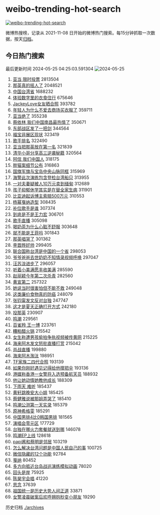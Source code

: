 # weibo-trending-hot-search

[![weibo-trending-hot-search](https://github.com/ameizi/weibo-trending-hot-search/actions/workflows/ci.yml/badge.svg)](https://github.com/ameizi/weibo-trending-hot-search/actions/workflows/ci.yml)

微博热搜榜，记录从 2021-11-08 日开始的微博热门搜索。每15分钟抓取一次数据，按天[归档](./archives)。

## 今日热门搜索

<!-- BEGIN --> 
最后更新时间 2024-05-25 04:25:03.591304 
![2024-05-25](https://imgs-storage.s3.us-east-005.backblazeb2.com/20240525/2024-05-25.png?versionId=4_z8fbbed132d73df8689c40f13_f1077a91e6447164e_d20240524_m202503_c005_v0501001_t0021_u01716582303536) 
1. [亚当 限时投票](https://s.weibo.com/weibo?q=%E4%BA%9A%E5%BD%93%20%E9%99%90%E6%97%B6%E6%8A%95%E7%A5%A8&t=31&band_rank=1&Refer=top) 2813504
1. [那英真的摇人了](https://s.weibo.com/weibo?q=%23%E9%82%A3%E8%8B%B1%E7%9C%9F%E7%9A%84%E6%91%87%E4%BA%BA%E4%BA%86%23&t=31&band_rank=4&Refer=top) 2048521
1. [中国台湾省](https://s.weibo.com/weibo?q=%23%E4%B8%AD%E5%9B%BD%E5%8F%B0%E6%B9%BE%E7%9C%81%23&t=31&band_rank=2&Refer=top) 1688232
1. [体验数字里的衣食住行](https://s.weibo.com/weibo?q=%23%E4%BD%93%E9%AA%8C%E6%95%B0%E5%AD%97%E9%87%8C%E7%9A%84%E8%A1%A3%E9%A3%9F%E4%BD%8F%E8%A1%8C%23&t=31&band_rank=3&Refer=top) 675646
1. [JackeyLove女友晒合照](https://s.weibo.com/weibo?q=%23JackeyLove%E5%A5%B3%E5%8F%8B%E6%99%92%E5%90%88%E7%85%A7%23&t=31&band_rank=5&Refer=top) 393782
1. [年轻人为什么不爱去商场买衣服了](https://s.weibo.com/weibo?q=%23%E5%B9%B4%E8%BD%BB%E4%BA%BA%E4%B8%BA%E4%BB%80%E4%B9%88%E4%B8%8D%E7%88%B1%E5%8E%BB%E5%95%86%E5%9C%BA%E4%B9%B0%E8%A1%A3%E6%9C%8D%E4%BA%86%23&t=31&band_rank=6&Refer=top) 359711
1. [亚当绝了](https://s.weibo.com/weibo?q=%E4%BA%9A%E5%BD%93%E7%BB%9D%E4%BA%86&t=31&band_rank=7&Refer=top) 355238
1. [蔡依林 我们中国南昌最热情了](https://s.weibo.com/weibo?q=%E8%94%A1%E4%BE%9D%E6%9E%97%20%E6%88%91%E4%BB%AC%E4%B8%AD%E5%9B%BD%E5%8D%97%E6%98%8C%E6%9C%80%E7%83%AD%E6%83%85%E4%BA%86&t=31&band_rank=8&Refer=top) 350671
1. [东部战区发了一把剑](https://s.weibo.com/weibo?q=%23%E4%B8%9C%E9%83%A8%E6%88%98%E5%8C%BA%E5%8F%91%E4%BA%86%E4%B8%80%E6%8A%8A%E5%89%91%23&t=31&band_rank=9&Refer=top) 344564
1. [福宝非展区现状](https://s.weibo.com/weibo?q=%23%E7%A6%8F%E5%AE%9D%E9%9D%9E%E5%B1%95%E5%8C%BA%E7%8E%B0%E7%8A%B6%23&t=31&band_rank=10&Refer=top) 323419
1. [歌手排名](https://s.weibo.com/weibo?q=%E6%AD%8C%E6%89%8B%E6%8E%92%E5%90%8D&t=31&band_rank=11&Refer=top) 322490
1. [亚当把那英放在第一名](https://s.weibo.com/weibo?q=%23%E4%BA%9A%E5%BD%93%E6%8A%8A%E9%82%A3%E8%8B%B1%E6%94%BE%E5%9C%A8%E7%AC%AC%E4%B8%80%E5%90%8D%23&t=31&band_rank=12&Refer=top) 321839
1. [清华小哥分享高三逆袭秘籍](https://s.weibo.com/weibo?q=%23%E6%B8%85%E5%8D%8E%E5%B0%8F%E5%93%A5%E5%88%86%E4%BA%AB%E9%AB%98%E4%B8%89%E9%80%86%E8%A2%AD%E7%A7%98%E7%B1%8D%23&t=31&band_rank=13&Refer=top) 320564
1. [阿信 我们中国人](https://s.weibo.com/weibo?q=%E9%98%BF%E4%BF%A1%20%E6%88%91%E4%BB%AC%E4%B8%AD%E5%9B%BD%E4%BA%BA&t=31&band_rank=14&Refer=top) 318175
1. [胖猫案细节公布](https://s.weibo.com/weibo?q=%23%E8%83%96%E7%8C%AB%E6%A1%88%E7%BB%86%E8%8A%82%E5%85%AC%E5%B8%83%23&t=31&band_rank=15&Refer=top) 316863
1. [国旗军旗与宝岛中央山脉同框](https://s.weibo.com/weibo?q=%23%E5%9B%BD%E6%97%97%E5%86%9B%E6%97%97%E4%B8%8E%E5%AE%9D%E5%B2%9B%E4%B8%AD%E5%A4%AE%E5%B1%B1%E8%84%89%E5%90%8C%E6%A1%86%23&t=31&band_rank=16&Refer=top) 315969
1. [海警此次演练包含登检台湾船只](https://s.weibo.com/weibo?q=%23%E6%B5%B7%E8%AD%A6%E6%AD%A4%E6%AC%A1%E6%BC%94%E7%BB%83%E5%8C%85%E5%90%AB%E7%99%BB%E6%A3%80%E5%8F%B0%E6%B9%BE%E8%88%B9%E5%8F%AA%23&t=31&band_rank=17&Refer=top) 313955
1. [一对夫妻疑被人10万元卖到缅甸](https://s.weibo.com/weibo?q=%23%E4%B8%80%E5%AF%B9%E5%A4%AB%E5%A6%BB%E7%96%91%E8%A2%AB%E4%BA%BA10%E4%B8%87%E5%85%83%E5%8D%96%E5%88%B0%E7%BC%85%E7%94%B8%23&t=31&band_rank=18&Refer=top) 312689
1. [孩子抑郁休学其实是在替全家生病](https://s.weibo.com/weibo?q=%23%E5%AD%A9%E5%AD%90%E6%8A%91%E9%83%81%E4%BC%91%E5%AD%A6%E5%85%B6%E5%AE%9E%E6%98%AF%E5%9C%A8%E6%9B%BF%E5%85%A8%E5%AE%B6%E7%94%9F%E7%97%85%23&t=31&band_rank=19&Refer=top) 311901
1. [比亚迪起诉博主索赔500万元](https://s.weibo.com/weibo?q=%23%E6%AF%94%E4%BA%9A%E8%BF%AA%E8%B5%B7%E8%AF%89%E5%8D%9A%E4%B8%BB%E7%B4%A2%E8%B5%94500%E4%B8%87%E5%85%83%23&t=31&band_rank=20&Refer=top) 310553
1. [杨幂戛纳造型](https://s.weibo.com/weibo?q=%E6%9D%A8%E5%B9%82%E6%88%9B%E7%BA%B3%E9%80%A0%E5%9E%8B&t=31&band_rank=21&Refer=top) 308435
1. [补位歌手是谁](https://s.weibo.com/weibo?q=%23%E8%A1%A5%E4%BD%8D%E6%AD%8C%E6%89%8B%E6%98%AF%E8%B0%81%23&t=31&band_rank=22&Refer=top) 307374
1. [到底是不是王力宏](https://s.weibo.com/weibo?q=%E5%88%B0%E5%BA%95%E6%98%AF%E4%B8%8D%E6%98%AF%E7%8E%8B%E5%8A%9B%E5%AE%8F&t=31&band_rank=23&Refer=top) 306701
1. [歌手直播](https://s.weibo.com/weibo?q=%E6%AD%8C%E6%89%8B%E7%9B%B4%E6%92%AD&t=31&band_rank=24&Refer=top) 305098
1. [喝奶茶为什么心脏不舒服](https://s.weibo.com/weibo?q=%23%E5%96%9D%E5%A5%B6%E8%8C%B6%E4%B8%BA%E4%BB%80%E4%B9%88%E5%BF%83%E8%84%8F%E4%B8%8D%E8%88%92%E6%9C%8D%23&t=31&band_rank=25&Refer=top) 303648
1. [就不能是王菲吗](https://s.weibo.com/weibo?q=%E5%B0%B1%E4%B8%8D%E8%83%BD%E6%98%AF%E7%8E%8B%E8%8F%B2%E5%90%97&t=31&band_rank=26&Refer=top) 301843
1. [那英唱哭了](https://s.weibo.com/weibo?q=%E9%82%A3%E8%8B%B1%E5%94%B1%E5%93%AD%E4%BA%86&t=31&band_rank=27&Refer=top) 301362
1. [李晋晔好帅](https://s.weibo.com/weibo?q=%E6%9D%8E%E6%99%8B%E6%99%94%E5%A5%BD%E5%B8%85&t=31&band_rank=28&Refer=top) 299405
1. [联合国称台湾是中国的一个省](https://s.weibo.com/weibo?q=%23%E8%81%94%E5%90%88%E5%9B%BD%E7%A7%B0%E5%8F%B0%E6%B9%BE%E6%98%AF%E4%B8%AD%E5%9B%BD%E7%9A%84%E4%B8%80%E4%B8%AA%E7%9C%81%23&t=31&band_rank=29&Refer=top) 298053
1. [爷爷爸爸去世奶奶不知情录视频呼唤](https://s.weibo.com/weibo?q=%23%E7%88%B7%E7%88%B7%E7%88%B8%E7%88%B8%E5%8E%BB%E4%B8%96%E5%A5%B6%E5%A5%B6%E4%B8%8D%E7%9F%A5%E6%83%85%E5%BD%95%E8%A7%86%E9%A2%91%E5%91%BC%E5%94%A4%23&t=31&band_rank=30&Refer=top) 297047
1. [汪苏泷进步了](https://s.weibo.com/weibo?q=%E6%B1%AA%E8%8B%8F%E6%B3%B7%E8%BF%9B%E6%AD%A5%E4%BA%86&t=31&band_rank=31&Refer=top) 296057
1. [听着小美满愿丰收美满](https://s.weibo.com/weibo?q=%23%E5%90%AC%E7%9D%80%E5%B0%8F%E7%BE%8E%E6%BB%A1%E6%84%BF%E4%B8%B0%E6%94%B6%E7%BE%8E%E6%BB%A1%23&t=31&band_rank=3&Refer=top) 285590
1. [赵丽颖今年第二次杀青](https://s.weibo.com/weibo?q=%23%E8%B5%B5%E4%B8%BD%E9%A2%96%E4%BB%8A%E5%B9%B4%E7%AC%AC%E4%BA%8C%E6%AC%A1%E6%9D%80%E9%9D%92%23&t=31&band_rank=32&Refer=top) 282560
1. [黄宣第二](https://s.weibo.com/weibo?q=%23%E9%BB%84%E5%AE%A3%E7%AC%AC%E4%BA%8C%23&t=31&band_rank=33&Refer=top) 257322
1. [她说当时很害怕但不能不救](https://s.weibo.com/weibo?q=%23%E5%A5%B9%E8%AF%B4%E5%BD%93%E6%97%B6%E5%BE%88%E5%AE%B3%E6%80%95%E4%BD%86%E4%B8%8D%E8%83%BD%E4%B8%8D%E6%95%91%23&t=31&band_rank=34&Refer=top) 249048
1. [这类廉价食物真的防癌](https://s.weibo.com/weibo?q=%23%E8%BF%99%E7%B1%BB%E5%BB%89%E4%BB%B7%E9%A3%9F%E7%89%A9%E7%9C%9F%E7%9A%84%E9%98%B2%E7%99%8C%23&t=31&band_rank=35&Refer=top) 248079
1. [张钧甯发文反对台独](https://s.weibo.com/weibo?q=%23%E5%BC%A0%E9%92%A7%E7%94%AF%E5%8F%91%E6%96%87%E5%8F%8D%E5%AF%B9%E5%8F%B0%E7%8B%AC%23&t=31&band_rank=36&Refer=top) 247747
1. [这才是夏天正确打开方式](https://s.weibo.com/weibo?q=%23%E8%BF%99%E6%89%8D%E6%98%AF%E5%A4%8F%E5%A4%A9%E6%AD%A3%E7%A1%AE%E6%89%93%E5%BC%80%E6%96%B9%E5%BC%8F%23&t=31&band_rank=10&Refer=top) 242180
1. [投那英](https://s.weibo.com/weibo?q=%E6%8A%95%E9%82%A3%E8%8B%B1&t=31&band_rank=28&Refer=top) 230907
1. [鸣潮](https://s.weibo.com/weibo?q=%23%E9%B8%A3%E6%BD%AE%23&t=31&band_rank=38&Refer=top) 229561
1. [百雀羚 王一博](https://s.weibo.com/weibo?q=%E7%99%BE%E9%9B%80%E7%BE%9A%20%E7%8E%8B%E4%B8%80%E5%8D%9A&t=31&band_rank=37&Refer=top) 223761
1. [糟粕醋火锅](https://s.weibo.com/weibo?q=%E7%B3%9F%E7%B2%95%E9%86%8B%E7%81%AB%E9%94%85&t=31&band_rank=39&Refer=top) 215542
1. [女生称遭男孩偷拍争执视频被传黄网](https://s.weibo.com/weibo?q=%23%E5%A5%B3%E7%94%9F%E7%A7%B0%E9%81%AD%E7%94%B7%E5%AD%A9%E5%81%B7%E6%8B%8D%E4%BA%89%E6%89%A7%E8%A7%86%E9%A2%91%E8%A2%AB%E4%BC%A0%E9%BB%84%E7%BD%91%23&t=31&band_rank=40&Refer=top) 215225
1. [海来阿木发文怒批直播打赏](https://s.weibo.com/weibo?q=%23%E6%B5%B7%E6%9D%A5%E9%98%BF%E6%9C%A8%E5%8F%91%E6%96%87%E6%80%92%E6%89%B9%E7%9B%B4%E6%92%AD%E6%89%93%E8%B5%8F%23&t=31&band_rank=41&Refer=top) 215042
1. [肖战直播](https://s.weibo.com/weibo?q=%E8%82%96%E6%88%98%E7%9B%B4%E6%92%AD&t=31&band_rank=42&Refer=top) 199880
1. [海来阿木淘汰](https://s.weibo.com/weibo?q=%E6%B5%B7%E6%9D%A5%E9%98%BF%E6%9C%A8%E6%B7%98%E6%B1%B0&t=31&band_rank=43&Refer=top) 198951
1. [TF家族二四代合照](https://s.weibo.com/weibo?q=%23TF%E5%AE%B6%E6%97%8F%E4%BA%8C%E5%9B%9B%E4%BB%A3%E5%90%88%E7%85%A7%23&t=31&band_rank=44&Refer=top) 193139
1. [如果你刚好遇见记得给他撑把伞](https://s.weibo.com/weibo?q=%23%E5%A6%82%E6%9E%9C%E4%BD%A0%E5%88%9A%E5%A5%BD%E9%81%87%E8%A7%81%E8%AE%B0%E5%BE%97%E7%BB%99%E4%BB%96%E6%92%91%E6%8A%8A%E4%BC%9E%23&t=31&band_rank=45&Refer=top) 193136
1. [港媒称香港一女警将入选预备航天员](https://s.weibo.com/weibo?q=%23%E6%B8%AF%E5%AA%92%E7%A7%B0%E9%A6%99%E6%B8%AF%E4%B8%80%E5%A5%B3%E8%AD%A6%E5%B0%86%E5%85%A5%E9%80%89%E9%A2%84%E5%A4%87%E8%88%AA%E5%A4%A9%E5%91%98%23&t=31&band_rank=46&Refer=top) 188932
1. [他让她动情她教他成长](https://s.weibo.com/weibo?q=%E4%BB%96%E8%AE%A9%E5%A5%B9%E5%8A%A8%E6%83%85%E5%A5%B9%E6%95%99%E4%BB%96%E6%88%90%E9%95%BF&t=31&band_rank=44&Refer=top) 188309
1. [下雨天 难听](https://s.weibo.com/weibo?q=%E4%B8%8B%E9%9B%A8%E5%A4%A9%20%E9%9A%BE%E5%90%AC&t=31&band_rank=45&Refer=top) 185437
1. [黄轩跳晚安大小姐](https://s.weibo.com/weibo?q=%23%E9%BB%84%E8%BD%A9%E8%B7%B3%E6%99%9A%E5%AE%89%E5%A4%A7%E5%B0%8F%E5%A7%90%23&t=31&band_rank=42&Refer=top) 185425
1. [蔡健雅说被那姐弄哭了](https://s.weibo.com/weibo?q=%23%E8%94%A1%E5%81%A5%E9%9B%85%E8%AF%B4%E8%A2%AB%E9%82%A3%E5%A7%90%E5%BC%84%E5%93%AD%E4%BA%86%23&t=31&band_rank=46&Refer=top) 185410
1. [鸣潮公测第一天实录](https://s.weibo.com/weibo?q=%23%E9%B8%A3%E6%BD%AE%E5%85%AC%E6%B5%8B%E7%AC%AC%E4%B8%80%E5%A4%A9%E5%AE%9E%E5%BD%95%23&t=31&band_rank=47&Refer=top) 185379
1. [原神希格雯](https://s.weibo.com/weibo?q=%23%E5%8E%9F%E7%A5%9E%E5%B8%8C%E6%A0%BC%E9%9B%AF%23&t=31&band_rank=48&Refer=top) 185291
1. [中国男排4比0韩国男排](https://s.weibo.com/weibo?q=%23%E4%B8%AD%E5%9B%BD%E7%94%B7%E6%8E%924%E6%AF%940%E9%9F%A9%E5%9B%BD%E7%94%B7%E6%8E%92%23&t=31&band_rank=49&Refer=top) 181565
1. [演唱会零元区](https://s.weibo.com/weibo?q=%E6%BC%94%E5%94%B1%E4%BC%9A%E9%9B%B6%E5%85%83%E5%8C%BA&t=31&band_rank=50&Refer=top) 177729
1. [台独在哪火力套餐就送到哪](https://s.weibo.com/weibo?q=%23%E5%8F%B0%E7%8B%AC%E5%9C%A8%E5%93%AA%E7%81%AB%E5%8A%9B%E5%A5%97%E9%A4%90%E5%B0%B1%E9%80%81%E5%88%B0%E5%93%AA%23&t=31&band_rank=49&Refer=top) 146078
1. [鸣潮EP上线](https://s.weibo.com/weibo?q=%23%E9%B8%A3%E6%BD%AEEP%E4%B8%8A%E7%BA%BF%23&t=31&band_rank=49&Refer=top) 128618
1. [papi酱和蔡明是邻居](https://s.weibo.com/weibo?q=%23papi%E9%85%B1%E5%92%8C%E8%94%A1%E6%98%8E%E6%98%AF%E9%82%BB%E5%B1%85%23&t=31&band_rank=38&Refer=top) 103219
1. [怎么解决台湾问题是中国人民自己的事](https://s.weibo.com/weibo?q=%23%E6%80%8E%E4%B9%88%E8%A7%A3%E5%86%B3%E5%8F%B0%E6%B9%BE%E9%97%AE%E9%A2%98%E6%98%AF%E4%B8%AD%E5%9B%BD%E4%BA%BA%E6%B0%91%E8%87%AA%E5%B7%B1%E7%9A%84%E4%BA%8B%23&t=31&band_rank=50&Refer=top) 100725
1. [微信隐藏的12个功能](https://s.weibo.com/weibo?q=%23%E5%BE%AE%E4%BF%A1%E9%9A%90%E8%97%8F%E7%9A%8412%E4%B8%AA%E5%8A%9F%E8%83%BD%23&t=31&band_rank=46&Refer=top) 92784
1. [戛纳](https://s.weibo.com/weibo?q=%E6%88%9B%E7%BA%B3&t=31&band_rank=46&Refer=top) 80452
1. [多方向抵近台岛战巡演练模拟动画](https://s.weibo.com/weibo?q=%23%E5%A4%9A%E6%96%B9%E5%90%91%E6%8A%B5%E8%BF%91%E5%8F%B0%E5%B2%9B%E6%88%98%E5%B7%A1%E6%BC%94%E7%BB%83%E6%A8%A1%E6%8B%9F%E5%8A%A8%E7%94%BB%23&t=31&band_rank=50&Refer=top) 78020
1. [回头是岸](https://s.weibo.com/weibo?q=%23%E5%9B%9E%E5%A4%B4%E6%98%AF%E5%B2%B8%23&t=31&band_rank=50&Refer=top) 75925
1. [陈昊宇会唱](https://s.weibo.com/weibo?q=%23%E9%99%88%E6%98%8A%E5%AE%87%E4%BC%9A%E5%94%B1%23&t=31&band_rank=45&Refer=top) 41220
1. [思念](https://s.weibo.com/weibo?q=%E6%80%9D%E5%BF%B5&t=31&band_rank=41&Refer=top) 37639
1. [祖国统一是历史大势人间正道](https://s.weibo.com/weibo?q=%23%E7%A5%96%E5%9B%BD%E7%BB%9F%E4%B8%80%E6%98%AF%E5%8E%86%E5%8F%B2%E5%A4%A7%E5%8A%BF%E4%BA%BA%E9%97%B4%E6%AD%A3%E9%81%93%23&t=31&band_rank=50&Refer=top) 33871
1. [女警凌晨破案后欢呼拥抱秒变小朋友](https://s.weibo.com/weibo?q=%23%E5%A5%B3%E8%AD%A6%E5%87%8C%E6%99%A8%E7%A0%B4%E6%A1%88%E5%90%8E%E6%AC%A2%E5%91%BC%E6%8B%A5%E6%8A%B1%E7%A7%92%E5%8F%98%E5%B0%8F%E6%9C%8B%E5%8F%8B%23&t=31&band_rank=50&Refer=top) 19290
<!-- END -->

历史归档 [./archives](./archives)

